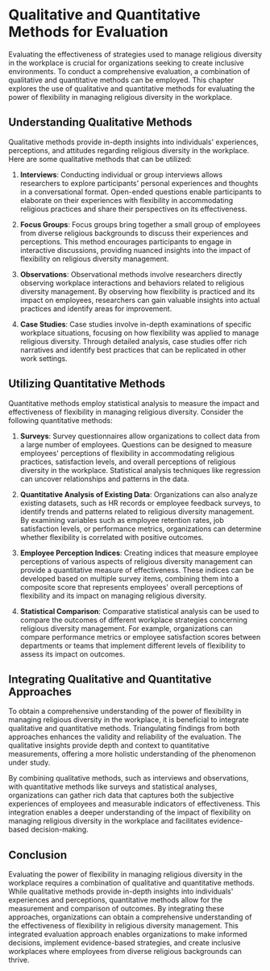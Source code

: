 Qualitative and Quantitative Methods for Evaluation
==============================================================

Evaluating the effectiveness of strategies used to manage religious diversity in the workplace is crucial for organizations seeking to create inclusive environments. To conduct a comprehensive evaluation, a combination of qualitative and quantitative methods can be employed. This chapter explores the use of qualitative and quantitative methods for evaluating the power of flexibility in managing religious diversity in the workplace.

Understanding Qualitative Methods
---------------------------------

Qualitative methods provide in-depth insights into individuals' experiences, perceptions, and attitudes regarding religious diversity in the workplace. Here are some qualitative methods that can be utilized:

1. **Interviews**: Conducting individual or group interviews allows researchers to explore participants' personal experiences and thoughts in a conversational format. Open-ended questions enable participants to elaborate on their experiences with flexibility in accommodating religious practices and share their perspectives on its effectiveness.

2. **Focus Groups**: Focus groups bring together a small group of employees from diverse religious backgrounds to discuss their experiences and perceptions. This method encourages participants to engage in interactive discussions, providing nuanced insights into the impact of flexibility on religious diversity management.

3. **Observations**: Observational methods involve researchers directly observing workplace interactions and behaviors related to religious diversity management. By observing how flexibility is practiced and its impact on employees, researchers can gain valuable insights into actual practices and identify areas for improvement.

4. **Case Studies**: Case studies involve in-depth examinations of specific workplace situations, focusing on how flexibility was applied to manage religious diversity. Through detailed analysis, case studies offer rich narratives and identify best practices that can be replicated in other work settings.

Utilizing Quantitative Methods
------------------------------

Quantitative methods employ statistical analysis to measure the impact and effectiveness of flexibility in managing religious diversity. Consider the following quantitative methods:

1. **Surveys**: Survey questionnaires allow organizations to collect data from a large number of employees. Questions can be designed to measure employees' perceptions of flexibility in accommodating religious practices, satisfaction levels, and overall perceptions of religious diversity in the workplace. Statistical analysis techniques like regression can uncover relationships and patterns in the data.

2. **Quantitative Analysis of Existing Data**: Organizations can also analyze existing datasets, such as HR records or employee feedback surveys, to identify trends and patterns related to religious diversity management. By examining variables such as employee retention rates, job satisfaction levels, or performance metrics, organizations can determine whether flexibility is correlated with positive outcomes.

3. **Employee Perception Indices**: Creating indices that measure employee perceptions of various aspects of religious diversity management can provide a quantitative measure of effectiveness. These indices can be developed based on multiple survey items, combining them into a composite score that represents employees' overall perceptions of flexibility and its impact on managing religious diversity.

4. **Statistical Comparison**: Comparative statistical analysis can be used to compare the outcomes of different workplace strategies concerning religious diversity management. For example, organizations can compare performance metrics or employee satisfaction scores between departments or teams that implement different levels of flexibility to assess its impact on outcomes.

Integrating Qualitative and Quantitative Approaches
---------------------------------------------------

To obtain a comprehensive understanding of the power of flexibility in managing religious diversity in the workplace, it is beneficial to integrate qualitative and quantitative methods. Triangulating findings from both approaches enhances the validity and reliability of the evaluation. The qualitative insights provide depth and context to quantitative measurements, offering a more holistic understanding of the phenomenon under study.

By combining qualitative methods, such as interviews and observations, with quantitative methods like surveys and statistical analyses, organizations can gather rich data that captures both the subjective experiences of employees and measurable indicators of effectiveness. This integration enables a deeper understanding of the impact of flexibility on managing religious diversity in the workplace and facilitates evidence-based decision-making.

Conclusion
----------

Evaluating the power of flexibility in managing religious diversity in the workplace requires a combination of qualitative and quantitative methods. While qualitative methods provide in-depth insights into individuals' experiences and perceptions, quantitative methods allow for the measurement and comparison of outcomes. By integrating these approaches, organizations can obtain a comprehensive understanding of the effectiveness of flexibility in religious diversity management. This integrated evaluation approach enables organizations to make informed decisions, implement evidence-based strategies, and create inclusive workplaces where employees from diverse religious backgrounds can thrive.
